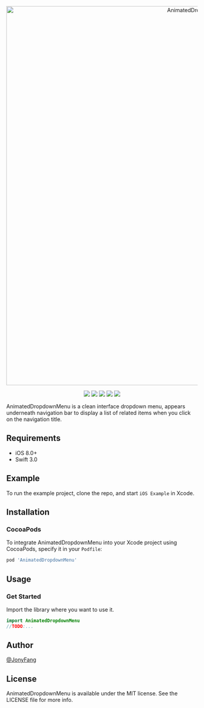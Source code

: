 <p align="center">
    <img src="https://dn-ynvsu4wa.qbox.me/16f7940346e6cfc5ddf9.png" alt="AnimatedDropdownMenu" title="AnimatedDropdownMenu" width="1000">
</p>
<p align="center">
    <!-- <a href=""><img src="https://api.travis-ci.org/JonyFang/AnimatedDropdownMenu.svg?branch=master"></a> -->
    <a href="https://cocoapods.org/pods/AnimatedDropdownMenu"><img src="https://img.shields.io/cocoapods/p/AnimatedDropdownMenu.svg?style=flat"></a>
    <a href=""><img src="https://img.shields.io/badge/iOS-8.0%2B-blue.svg"></a>
    <a href=""><img src="https://img.shields.io/badge/Swift-3.0%2B-orange.svg"></a>
    <a href="https://cocoapods.org/pods/AnimatedDropdownMenu"><img src="https://img.shields.io/cocoapods/v/AnimatedDropdownMenu.svg?style=flat"></a>
    <a href="http://mit-license.org"><img src="https://img.shields.io/cocoapods/l/AnimatedDropdownMenu.svg?style=flat"></a>
</p>

AnimatedDropdownMenu is a clean interface dropdown menu, appears underneath navigation bar to display a list of related items when you click on the navigation title.

## Requirements

- iOS 8.0+
- Swift 3.0

## Example

To run the example project, clone the repo, and start `iOS Example` in Xcode.

## Installation

### CocoaPods

To integrate AnimatedDropdownMenu into your Xcode project using CocoaPods, specify it in your `Podfile`:

```ruby
pod 'AnimatedDropdownMenu'
```

## Usage

### Get Started

Import the library where you want to use it.

```swift
import AnimatedDropdownMenu
//TODO:...
```

## Author

[@JonyFang](https://twitter.com/jony_chunfang)

## License

AnimatedDropdownMenu is available under the MIT license. See the LICENSE file for more info.
